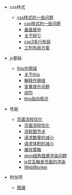 
- css样式
  - [css样式的一些问题](/pages/css.md)
    - [css样式的一些问题](/pages/css.md?#id=true)
    - [垂直居中](/pages/css.md?#id=true)
    - [关于BFC](/pages/css.md?#id=true)
    - [css3多行布局](/pages/css.md?#id=true)
    - [三列布局方案](/pages/css.md?#id=true)
- js基础
  - [this作用域](/pages/base/this.md)
    - [关于this](/pages/base/this.md?#id=true)
    - [解释作用域](/pages/base/this.md?#id=true)
    - [变量提升问题](/pages/base/this.md?#id=true)
    - [闭包](/pages/base/this.md?#id=true)
    - [this指向情况](/pages/base/this.md?#id=true)

- 性能
  - [页面流程优化](/pages/performance.md)
    - [页面流程优化](/pages/performance.md?#id=true)
    - [流程图节点](/pages/performance.md?#id=true)
    - [请求数量的减小](/pages/performance.md?#id=true)
    - [请求体积的减小](/pages/performance.md?#id=true)
    - [缓存策略](/pages/performance.md?#id=true)
    - [dom结构首屏渲染问题](/pages/performance.md?#id=true)
    - [js交互触发页面的渲染](/pages/performance.md?#id=true)
    - [WebWorker](/pages/performance.md?#id=true)

- 附加项
  - [图谱](/pages/tupu.md)  
